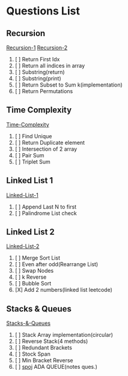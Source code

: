 # Questions List

## Recursion
[Recursion-1](./001.%20Recursion-1-1b/)
[Recursion-2](./002.%20Recursion%202/)
1. [ ] Return First Idx
1. [ ] Return all indices in array
1. [ ] Substring(return)
1. [ ] Substring(print)
1. [ ] Return Subset to Sum k(implementation)
1. [ ] Return Permutations

## Time Complexity
[Time-Complexity](./003.%20Time%20Complexity/Assignment/)
1. [ ] Find Unique
1. [ ] Return Duplicate element
1. [ ] Intersection of 2 array
1. [ ] Pair Sum
1. [ ] Triplet Sum

## Linked List 1
[Linked-List-1](/007.%20Linked%20List-1/) 
1. [ ] Append Last N to first
1. [ ] Palindrome List check

## Linked List 2
[Linked-List-2](/008.%20Linked%20List%202/)
1. [ ] Merge Sort List
1. [ ] Even after odd(Rearrange List)
1. [ ] Swap Nodes
1. [ ] k Reverse
1. [ ] Bubble Sort
1. [X] Add 2 numbers(linked list leetcode)

## Stacks & Queues
[Stacks-&-Queues](./009.%20Stacks%20and%20Queues/)
1. [ ] Stack Array implementation(circular)
1. [ ] Reverse Stack(4 methods)
1. [ ] Redundant Brackets
1. [ ] Stock Span
1. [ ] Min Bracket Reverse
1. [ ] [spoj](https://www.spoj.com/problems/ADAQUEUE/) ADA QUEUE(notes ques.)
